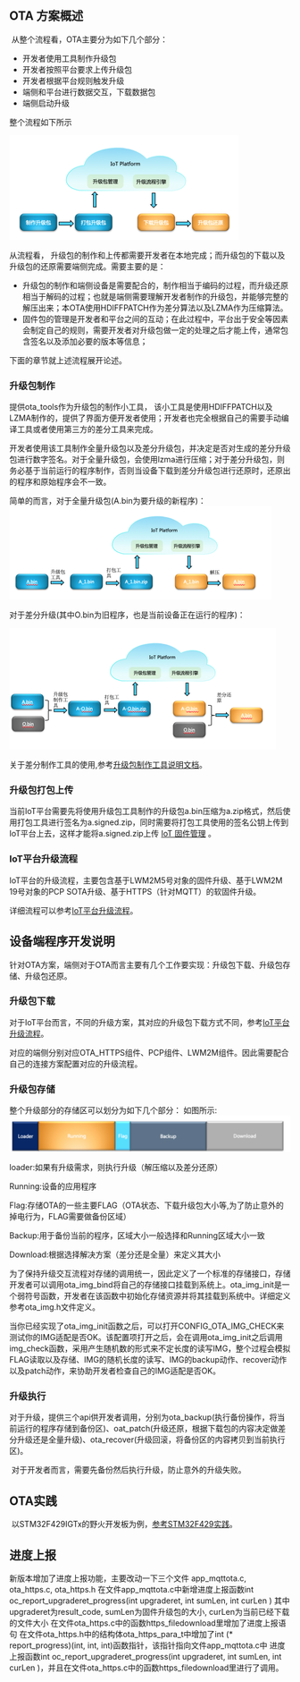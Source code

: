 ## OTA 方案概述

​	从整个流程看，OTA主要分为如下几个部分：

+ 开发者使用工具制作升级包
+ 开发者按照平台要求上传升级包
+ 开发者根据平台规则触发升级
+ 端侧和平台进行数据交互，下载数据包
+ 端侧启动升级

整个流程如下所示

<img src="./meta/ota_flow.png" style="zoom:50%;" />

从流程看， 升级包的制作和上传都需要开发者在本地完成；而升级包的下载以及升级包的还原需要端侧完成。需要主要的是：

+ 升级包的制作和端侧设备是需要配合的，制作相当于编码的过程，而升级还原相当于解码的过程；也就是端侧需要理解开发者制作的升级包，并能够完整的解压出来；本OTA使用HDIFFPATCH作为差分算法以及LZMA作为压缩算法。
+ 固件包的管理是开发者和平台之间的互动；在此过程中，平台出于安全等因素会制定自己的规则，需要开发者对升级包做一定的处理之后才能上传，通常包含签名以及添加必要的版本等信息；

下面的章节就上述流程展开论述。

###  升级包制作

提供ota_tools作为升级包的制作小工具， 该小工具是使用HDIFFPATCH以及LZMA制作的，提供了界面方便开发者使用；开发者也完全根据自己的需要手动编译工具或者使用第三方的差分工具来完成。

开发者使用该工具制作全量升级包以及差分升级包，并决定是否对生成的差分升级包进行数字签名。对于全量升级包，会使用lzma进行压缩；对于差分升级包，则务必基于当前运行的程序制作，否则当设备下载到差分升级包进行还原时，还原出的程序和原始程序会不一致。

简单的而言，对于全量升级包(A.bin为要升级的新程序)：<img src="./meta/full_packflow.png" style="zoom:50%;" />

对于差分升级(其中O.bin为旧程序，也是当前设备正在运行的程序)：

 <img src="./meta/diff_packflow.png" style="zoom:50%;" />

关于差分制作工具的使用,参考[升级包制作工具说明文档](https://github.com/LiteOS/LiteOS_Lab/blob/iot_link/tools/ota_tool/ota_tool_user_guide.md)。

### 升级包打包上传

当前IoT平台需要先将使用升级包工具制作的升级包a.bin压缩为a.zip格式，然后使用打包工具进行签名为a.signed.zip，同时需要将打包工具使用的签名公钥上传到IoT平台上去，这样才能将a.signed.zip上传 [IoT 固件管理](https://console.huaweicloud.com/iotdm/?region=cn-north-4#/dm-portal/device/software-firmware/package) 。

### IoT平台升级流程

IoT平台的升级流程，主要包含基于LWM2M5号对象的固件升级、基于LWM2M 19号对象的PCP SOTA升级、基于HTTPS（针对MQTT）的软固件升级。

详细流程可以参考[IoT平台升级流程](https://support.huaweicloud.com/usermanual-iothub/iot_01_0047.html)。

## 设备端程序开发说明

针对OTA方案，端侧对于OTA而言主要有几个工作要实现：升级包下载、升级包存储、升级包还原。

### 升级包下载

对于IoT平台而言，不同的升级方案，其对应的升级包下载方式不同，参考[IoT平台升级流程](https://support.huaweicloud.com/usermanual-iothub/iot_01_0047.html)。

对应的端侧分别对应OTA_HTTPS组件、PCP组件、LWM2M组件。因此需要配合自己的连接方案配置对应的升级流程。

### 升级包存储

整个升级部分的存储区可以划分为如下几个部分：
如图所示: ![](./meta/img.png)

loader:如果有升级需求，则执行升级（解压缩以及差分还原）

Running:设备的应用程序

Flag:存储OTA的一些主要FLAG（OTA状态、下载升级包大小等,为了防止意外的掉电行为，FLAG需要做备份区域）

Backup:用于备份当前的程序，区域大小一般选择和Running区域大小一致

Download:根据选择解决方案（差分还是全量）来定义其大小

为了保持升级交互流程对存储的调用统一，因此定义了一个标准的存储接口，存储开发者可以调用ota_img_bind将自己的存储接口挂载到系统上。ota_img_init是一个弱符号函数，开发者在该函数中初始化存储资源并将其挂载到系统中。详细定义参考ota_img.h文件定义。

当你已经实现了ota_img_init函数之后，可以打开CONFIG_OTA_IMG_CHECK来测试你的IMG适配是否OK。该配置项打开之后，会在调用ota_img_init之后调用img_check函数，采用产生随机数的形式来不定长度的读写IMG，整个过程会模拟FLAG读取以及存储、IMG的随机长度的读写、IMG的backup动作、recover动作以及patch动作，来协助开发者检查自己的IMG适配是否OK。

### 升级执行

​		对于升级，提供三个api供开发者调用，分别为ota_backup(执行备份操作，将当前运行的程序存储到备份区)、oat_patch(升级还原，根据下载包的内容决定做差分升级还是全量升级)、ota_recover(升级回滚，将备份区的内容拷贝到当前执行区)。

​		对于开发者而言，需要先备份然后执行升级，防止意外的升级失败。

## OTA实践

​	以STM32F429IGTx的野火开发板为例，[参考STM32F429实践](./ota_stm32f429.md)。

## 进度上报
新版本增加了进度上报功能，主要改动一下三个文件 app_mqttota.c, ota_https.c, ota_https.h
在文件app_mqttota.c中新增进度上报函数int oc_report_upgraderet_progress(int upgraderet, int sumLen, int curLen ) 
其中upgraderet为result_code, sumLen为固件升级包的大小, curLen为当前已经下载的文件大小
在文件ota_https.c中的函数https_filedownload里增加了进度上报语句
在文件ota_https.h中的结构体ota_https_para_t中增加了int (* report_progress)(int, int, int)函数指针，该指针指向文件app_mqttota.c中
进度上报函数int oc_report_upgraderet_progress(int upgraderet, int sumLen, int curLen )，并且在文件ota_https.c中的函数https_filedownload里进行了调用。




















​        